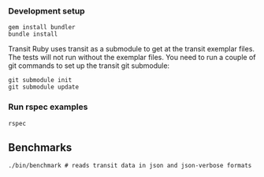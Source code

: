 ### Development setup

    gem install bundler
    bundle install

Transit Ruby uses transit as a submodule to get at the transit
exemplar files. The tests will not run without the exemplar files.
You need to run a couple of git commands to set up the transit
git submodule:

    git submodule init
    git submodule update

### Run rspec examples

    rspec

## Benchmarks

    ./bin/benchmark # reads transit data in json and json-verbose formats
